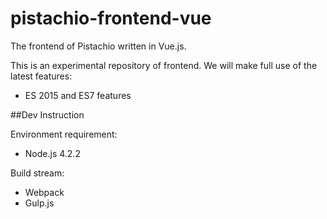 # pistachio-frontend-vue

The frontend of Pistachio written in Vue.js.

This is an experimental repository of frontend. We will make full use of the latest features:

- ES 2015 and ES7 features


##Dev Instruction

Environment requirement:

- Node.js 4.2.2

Build stream:

- Webpack
- Gulp.js
